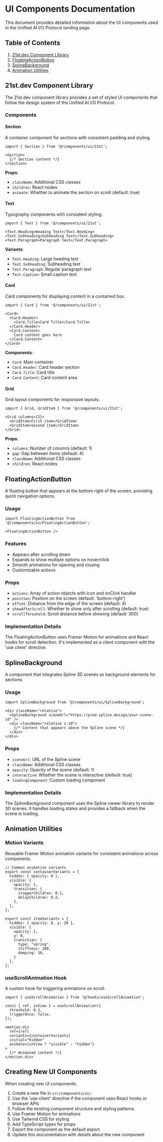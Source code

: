 # UI Components Documentation

This document provides detailed information about the UI components used in the Unified AI I/O Protocol landing page.

## Table of Contents

1. [21st.dev Component Library](#21stdev-component-library)
2. [FloatingActionButton](#floatingactionbutton)
3. [SplineBackground](#splinebackground)
4. [Animation Utilities](#animation-utilities)

## 21st.dev Component Library

The 21st.dev component library provides a set of styled UI components that follow the design system of the Unified AI I/O Protocol.

### Components

#### Section

A container component for sections with consistent padding and styling.

```tsx
import { Section } from '@/components/ui/21st';

<Section>
  {/* Section content */}
</Section>
```

**Props**:
- `className`: Additional CSS classes
- `children`: React nodes
- `animate`: Whether to animate the section on scroll (default: true)

#### Text

Typography components with consistent styling.

```tsx
import { Text } from '@/components/ui/21st';

<Text.Heading>Heading Text</Text.Heading>
<Text.Subheading>Subheading Text</Text.Subheading>
<Text.Paragraph>Paragraph text</Text.Paragraph>
```

**Variants**:
- `Text.Heading`: Large heading text
- `Text.Subheading`: Subheading text
- `Text.Paragraph`: Regular paragraph text
- `Text.Caption`: Small caption text

#### Card

Card components for displaying content in a contained box.

```tsx
import { Card } from '@/components/ui/21st';

<Card>
  <Card.Header>
    <Card.Title>Card Title</Card.Title>
  </Card.Header>
  <Card.Content>
    Card content goes here
  </Card.Content>
</Card>
```

**Components**:
- `Card`: Main container
- `Card.Header`: Card header section
- `Card.Title`: Card title
- `Card.Content`: Card content area

#### Grid

Grid layout components for responsive layouts.

```tsx
import { Grid, GridItem } from '@/components/ui/21st';

<Grid columns={2}>
  <GridItem>First item</GridItem>
  <GridItem>Second item</GridItem>
</Grid>
```

**Props**:
- `columns`: Number of columns (default: 1)
- `gap`: Gap between items (default: 4)
- `className`: Additional CSS classes
- `children`: React nodes

## FloatingActionButton

A floating button that appears at the bottom right of the screen, providing quick navigation options.

### Usage

```tsx
import FloatingActionButton from '@/components/ui/FloatingActionButton';

<FloatingActionButton />
```

### Features

- Appears after scrolling down
- Expands to show multiple options on hover/click
- Smooth animations for opening and closing
- Customizable actions

### Props

- `actions`: Array of action objects with icon and onClick handler
- `position`: Position on the screen (default: 'bottom-right')
- `offset`: Distance from the edge of the screen (default: 4)
- `showAfterScroll`: Whether to show only after scrolling (default: true)
- `scrollThreshold`: Scroll distance before showing (default: 300)

### Implementation Details

The FloatingActionButton uses Framer Motion for animations and React hooks for scroll detection. It's implemented as a client component with the 'use client' directive.

## SplineBackground

A component that integrates Spline 3D scenes as background elements for sections.

### Usage

```tsx
import SplineBackground from '@/components/ui/SplineBackground';

<div className="relative">
  <SplineBackground sceneUrl="https://prod.spline.design/your-scene-id" />
  <div className="relative z-10">
    {/* Content that appears above the Spline scene */}
  </div>
</div>
```

### Props

- `sceneUrl`: URL of the Spline scene
- `className`: Additional CSS classes
- `opacity`: Opacity of the scene (default: 1)
- `interactive`: Whether the scene is interactive (default: true)
- `loadingComponent`: Custom loading component

### Implementation Details

The SplineBackground component uses the Spline viewer library to render 3D scenes. It handles loading states and provides a fallback when the scene is loading.

## Animation Utilities

### Motion Variants

Reusable Framer Motion animation variants for consistent animations across components.

```tsx
// Common animation variants
export const containerVariants = {
  hidden: { opacity: 0 },
  visible: {
    opacity: 1,
    transition: {
      staggerChildren: 0.1,
      delayChildren: 0.2,
    },
  },
};

export const itemVariants = {
  hidden: { opacity: 0, y: 20 },
  visible: {
    opacity: 1,
    y: 0,
    transition: {
      type: "spring",
      stiffness: 100,
      damping: 10,
    }
  },
};
```

### useScrollAnimation Hook

A custom hook for triggering animations on scroll.

```tsx
import { useScrollAnimation } from '@/hooks/useScrollAnimation';

const { ref, inView } = useScrollAnimation({
  threshold: 0.1,
  triggerOnce: false,
});

<motion.div
  ref={ref}
  variants={containerVariants}
  initial="hidden"
  animate={inView ? "visible" : "hidden"}
>
  {/* Animated content */}
</motion.div>
```

## Creating New UI Components

When creating new UI components:

1. Create a new file in `src/components/ui/`
2. Use the 'use client' directive if the component uses React hooks or browser APIs
3. Follow the existing component structure and styling patterns
4. Use Framer Motion for animations
5. Use Tailwind CSS for styling
6. Add TypeScript types for props
7. Export the component as the default export
8. Update this documentation with details about the new component
